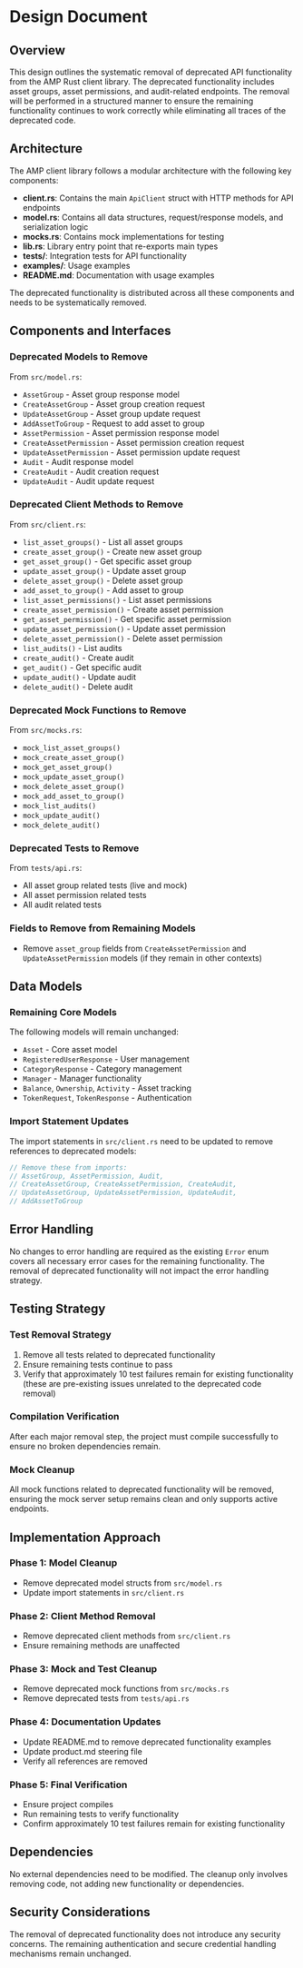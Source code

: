 # Design Document

## Overview

This design outlines the systematic removal of deprecated API functionality from the AMP Rust client library. The deprecated functionality includes asset groups, asset permissions, and audit-related endpoints. The removal will be performed in a structured manner to ensure the remaining functionality continues to work correctly while eliminating all traces of the deprecated code.

## Architecture

The AMP client library follows a modular architecture with the following key components:

- **client.rs**: Contains the main `ApiClient` struct with HTTP methods for API endpoints
- **model.rs**: Contains all data structures, request/response models, and serialization logic
- **mocks.rs**: Contains mock implementations for testing
- **lib.rs**: Library entry point that re-exports main types
- **tests/**: Integration tests for API functionality
- **examples/**: Usage examples
- **README.md**: Documentation with usage examples

The deprecated functionality is distributed across all these components and needs to be systematically removed.

## Components and Interfaces

### Deprecated Models to Remove

From `src/model.rs`:
- `AssetGroup` - Asset group response model
- `CreateAssetGroup` - Asset group creation request
- `UpdateAssetGroup` - Asset group update request  
- `AddAssetToGroup` - Request to add asset to group
- `AssetPermission` - Asset permission response model
- `CreateAssetPermission` - Asset permission creation request
- `UpdateAssetPermission` - Asset permission update request
- `Audit` - Audit response model
- `CreateAudit` - Audit creation request
- `UpdateAudit` - Audit update request

### Deprecated Client Methods to Remove

From `src/client.rs`:
- `list_asset_groups()` - List all asset groups
- `create_asset_group()` - Create new asset group
- `get_asset_group()` - Get specific asset group
- `update_asset_group()` - Update asset group
- `delete_asset_group()` - Delete asset group
- `add_asset_to_group()` - Add asset to group
- `list_asset_permissions()` - List asset permissions
- `create_asset_permission()` - Create asset permission
- `get_asset_permission()` - Get specific asset permission
- `update_asset_permission()` - Update asset permission
- `delete_asset_permission()` - Delete asset permission
- `list_audits()` - List audits
- `create_audit()` - Create audit
- `get_audit()` - Get specific audit
- `update_audit()` - Update audit
- `delete_audit()` - Delete audit

### Deprecated Mock Functions to Remove

From `src/mocks.rs`:
- `mock_list_asset_groups()`
- `mock_create_asset_group()`
- `mock_get_asset_group()`
- `mock_update_asset_group()`
- `mock_delete_asset_group()`
- `mock_add_asset_to_group()`
- `mock_list_audits()`
- `mock_update_audit()`
- `mock_delete_audit()`

### Deprecated Tests to Remove

From `tests/api.rs`:
- All asset group related tests (live and mock)
- All asset permission related tests
- All audit related tests

### Fields to Remove from Remaining Models

- Remove `asset_group` fields from `CreateAssetPermission` and `UpdateAssetPermission` models (if they remain in other contexts)

## Data Models

### Remaining Core Models
The following models will remain unchanged:
- `Asset` - Core asset model
- `RegisteredUserResponse` - User management
- `CategoryResponse` - Category management
- `Manager` - Manager functionality
- `Balance`, `Ownership`, `Activity` - Asset tracking
- `TokenRequest`, `TokenResponse` - Authentication

### Import Statement Updates
The import statements in `src/client.rs` need to be updated to remove references to deprecated models:

```rust
// Remove these from imports:
// AssetGroup, AssetPermission, Audit, 
// CreateAssetGroup, CreateAssetPermission, CreateAudit,
// UpdateAssetGroup, UpdateAssetPermission, UpdateAudit,
// AddAssetToGroup
```

## Error Handling

No changes to error handling are required as the existing `Error` enum covers all necessary error cases for the remaining functionality. The removal of deprecated functionality will not impact the error handling strategy.

## Testing Strategy

### Test Removal Strategy
1. Remove all tests related to deprecated functionality
2. Ensure remaining tests continue to pass
3. Verify that approximately 10 test failures remain for existing functionality (these are pre-existing issues unrelated to the deprecated code removal)

### Compilation Verification
After each major removal step, the project must compile successfully to ensure no broken dependencies remain.

### Mock Cleanup
All mock functions related to deprecated functionality will be removed, ensuring the mock server setup remains clean and only supports active endpoints.

## Implementation Approach

### Phase 1: Model Cleanup
- Remove deprecated model structs from `src/model.rs`
- Update import statements in `src/client.rs`

### Phase 2: Client Method Removal
- Remove deprecated client methods from `src/client.rs`
- Ensure remaining methods are unaffected

### Phase 3: Mock and Test Cleanup
- Remove deprecated mock functions from `src/mocks.rs`
- Remove deprecated tests from `tests/api.rs`

### Phase 4: Documentation Updates
- Update README.md to remove deprecated functionality examples
- Update product.md steering file
- Verify all references are removed

### Phase 5: Final Verification
- Ensure project compiles
- Run remaining tests to verify functionality
- Confirm approximately 10 test failures remain for existing functionality

## Dependencies

No external dependencies need to be modified. The cleanup only involves removing code, not adding new functionality or dependencies.

## Security Considerations

The removal of deprecated functionality does not introduce any security concerns. The remaining authentication and secure credential handling mechanisms remain unchanged.